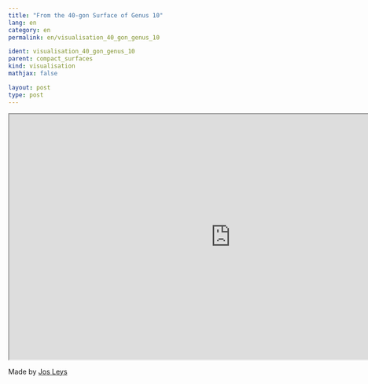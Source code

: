 ```yaml
---
title: "From the 40-gon Surface of Genus 10"
lang: en
category: en
permalink: en/visualisation_40_gon_genus_10

ident: visualisation_40_gon_genus_10
parent: compact_surfaces
kind: visualisation
mathjax: false

layout: post
type: post
---
```



<div class="resource vid">
<iframe width="900" height="500"
	src="https://www.youtube.com/embed/RBWwlfcftYM?rel=0">
</iframe>
</div>

Made by <a href="http://www.josleys.com/" target="_blank">Jos Leys</a>